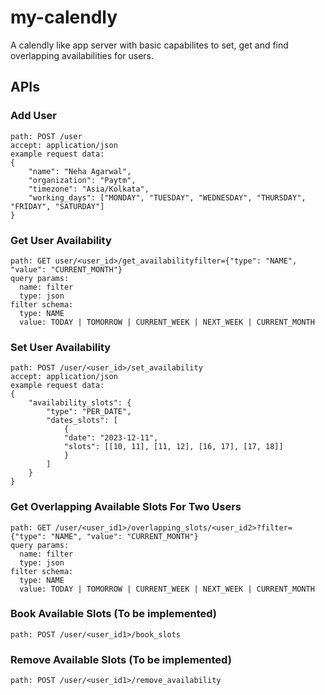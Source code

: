 # my-calendly
A calendly like app server with basic capabilites to set, get and find overlapping availabilities for users. 

## APIs
### Add User
```
path: POST /user
accept: application/json
example request data:
{
    "name": "Neha Agarwal",
    "organization": "Paytm",
    "timezone": "Asia/Kolkata",
    "working_days": ["MONDAY", "TUESDAY", "WEDNESDAY", "THURSDAY", "FRIDAY", "SATURDAY"]
}
```
### Get User Availability
```
path: GET user/<user_id>/get_availabilityfilter={"type": "NAME", "value": "CURRENT_MONTH"}
query params:
  name: filter
  type: json
filter schema:
  type: NAME
  value: TODAY | TOMORROW | CURRENT_WEEK | NEXT_WEEK | CURRENT_MONTH
```
### Set User Availability
```
path: POST /user/<user_id>/set_availability
accept: application/json
example request data:
{
    "availability_slots": {
        "type": "PER_DATE",
        "dates_slots": [
            {
            "date": "2023-12-11",
            "slots": [[10, 11], [11, 12], [16, 17], [17, 18]]
            }
        ]
    }
}
```
### Get Overlapping Available Slots For Two Users
```
path: GET /user/<user_id1>/overlapping_slots/<user_id2>?filter={"type": "NAME", "value": "CURRENT_MONTH"}
query params:
  name: filter
  type: json
filter schema:
  type: NAME
  value: TODAY | TOMORROW | CURRENT_WEEK | NEXT_WEEK | CURRENT_MONTH
```
### Book Available Slots (To be implemented)
```
path: POST /user/<user_id1>/book_slots
```
### Remove Available Slots (To be implemented)
```
path: POST /user/<user_id1>/remove_availability
```
